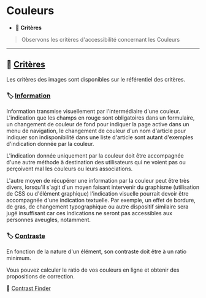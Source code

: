 # Couleurs

*  🔖 **Critères**

> Observons les critères d'accessibilité concernant les Couleurs

___

## 📑 [Critères](https://www.numerique.gouv.fr/publications/rgaa-accessibilite/methode/criteres/#topic)

Les critères des images sont disponibles sur le référentiel des critères.

### 🏷️ **[Information](https://references.modernisation.gouv.fr/rgaa-accessibilite/glossaire.html#information-donne-par-la-couleur)**

Information transmise visuellement par l'intermédiaire d'une couleur. L'indication que les champs en rouge sont obligatoires dans un formulaire, un changement de couleur de fond pour indiquer la page active dans un menu de navigation, le changement de couleur d'un nom d'article pour indiquer son indisponibilité dans une liste d'article sont autant d'exemples d'indication donnée par la couleur.

L'indication donnée uniquement par la couleur doit être accompagnée d'une autre méthode à destination des utilisateurs qui ne voient pas ou perçoivent mal les couleurs ou leurs associations.

L'autre moyen de récupérer une information par la couleur peut être très divers, lorsqu'il s'agit d'un moyen faisant intervenir du graphisme (utilisation de CSS ou d'élément graphique) l'indication visuelle pourrait devoir être accompagnée d'une indication textuelle. Par exemple, un effet de bordure, de gras, de changement typographique ou autre dispositif similaire sera jugé insuffisant car ces indications ne seront pas accessibles aux personnes aveugles, notamment.


### 🏷️ **[Contraste](https://references.modernisation.gouv.fr/rgaa-accessibilite/glossaire.html#contraste)**

En fonction de la nature d'un élément, son contraste doit être à un ratio minimum.

Vous pouvez calculer le ratio de vos couleurs en ligne et obtenir des propositions de correction.

🔗 [Contrast Finder](https://contrast-finder.tanaguru.com/)

